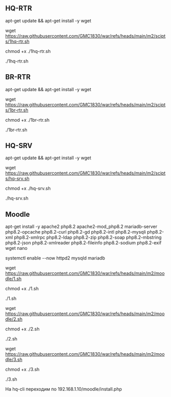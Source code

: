 ## HQ-RTR

apt-get update && apt-get install -y wget

wget https://raw.githubusercontent.com/GMC1830/war/refs/heads/main/m2/scipts/1hq-rtr.sh

chmod +x ./1hq-rtr.sh

./1hq-rtr.sh

## BR-RTR

apt-get update && apt-get install -y wget

wget https://raw.githubusercontent.com/GMC1830/war/refs/heads/main/m2/scipts/1br-rtr.sh

chmod +x ./1br-rtr.sh

./1br-rtr.sh

## HQ-SRV

apt-get update && apt-get install -y wget

wget https://raw.githubusercontent.com/GMC1830/war/refs/heads/main/m2/scipts/hq-srv.sh

chmod +x ./hq-srv.sh

./hq-srv.sh

## Moodle


apt-get install -y apache2 php8.2 apache2-mod_php8.2 mariadb-server
php8.2-opcache php8.2-curl php8.2-gd php8.2-intl php8.2-mysqli
php8.2-xml php8.2-xmlrpc php8.2-ldap php8.2-zip php8.2-soap
php8.2-mbstring php8.2-json php8.2-xmlreader php8.2-fileinfo
php8.2-sodium php8.2-exif wget nano

systemctl enable --now httpd2 mysqld mariadb

wget https://raw.githubusercontent.com/GMC1830/war/refs/heads/main/m2/moodle/1.sh

chmod +x ./1.sh

./1.sh

wget https://raw.githubusercontent.com/GMC1830/war/refs/heads/main/m2/moodle/2.sh

chmod +x ./2.sh

./2.sh

wget https://raw.githubusercontent.com/GMC1830/war/refs/heads/main/m2/moodle/3.sh

chmod +x ./3.sh

./3.sh

На hq-cli переходим по 192.168.1.10/moodle/install.php
